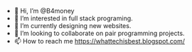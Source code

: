 - 👋 Hi, I’m @B4money
- 👀 I’m interested in full stack programing.
- 🌱 I’m currently designing new websites.
- 💞️ I’m looking to collaborate on pair programming projects.
- 📫 How to reach me https://whattechisbest.blogspot.com/
<!---
B4money/B4money is a ✨ special ✨ repository because its `README.md` (this file) appears on your GitHub profile.
You can click the Preview link to take a look at your changes.
--->
